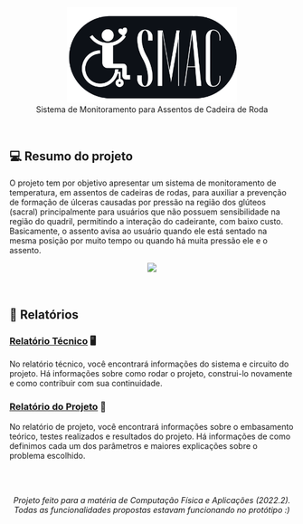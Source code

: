 <p align="center">
  <img src="./src/SMACfundo.png" width="300" /><br/>
  Sistema de Monitoramento para Assentos de Cadeira de Roda
</p>

<br/>

## :computer: Resumo do projeto

O projeto tem por objetivo apresentar um sistema de monitoramento de temperatura, em assentos de cadeiras de rodas, para auxiliar a prevenção de formação de úlceras causadas por pressão na região dos glúteos (sacral) principalmente para usuários que não possuem sensibilidade na região do quadril, permitindo a interação do cadeirante, com baixo custo.<br/> Basicamente, o assento avisa ao usuário quando ele está sentado na mesma posição por muito tempo ou quando há muita pressão ele e o assento.

<p align="center">
  <img src="./src/apresentacao.gif" width="250" /><br/>
</p>

<br/>

## :memo: Relatórios

### [Relatório Técnico](./tecnico/) :desktop_computer:

No relatório técnico, você encontrará informações do sistema e circuito do projeto. Há informações sobre como rodar o projeto, construi-lo novamente e como contribuir com sua continuidade.
<br/>

### [Relatório do Projeto](./projeto/) :manual_wheelchair:

No relatório de projeto, você encontrará informações sobre o embasamento teórico, testes realizados e resultados do projeto. Há informações de como definimos cada um dos parâmetros e maiores explicações sobre o problema escolhido.

<br/><br/>

<i><p align="center">Projeto feito para a matéria de Computação Física e Aplicações (2022.2). Todas as funcionalidades propostas estavam funcionando no protótipo :)</p></i>